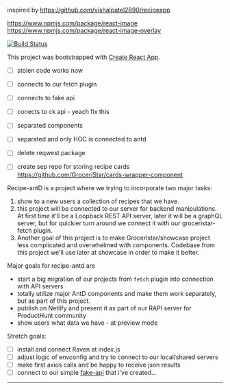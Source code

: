 inspired by https://github.com/vishalpatel2890/recipeapp

https://www.npmjs.com/package/react-image
https://www.npmjs.com/package/react-image-overlay

[![Build Status](https://travis-ci.org/ChickenKyiv/recipe-antd.svg?branch=master)](https://travis-ci.org/ChickenKyiv/recipe-antd)

This project was bootstrapped with [Create React App](https://github.com/facebook/create-react-app).

- [ ] stolen code works now
- [ ] connects to our fetch plugin
- [ ] connects to fake api
- [ ] conects to ck api - yeach fix this
- [ ] separated components
- [ ] separated and only HOC is connected to antd

- [ ] delete reqwest package


- [ ] create sep repo for storing recipe cards https://github.com/GroceriStar/cards-wrapper-component


Recipe-antD is a project where we trying to incorporate two major tasks:
1. show to a new users a collection of recipes that we have.
2. this project will be connected to our server for backend manipulations. At first time it'll be a Loopback REST API server, later it will be a graphQL server, but for quickier turn around we connect it with our groceristar-fetch plugin.
3. Another goal of this project is to make Groceristar/showcase project less complicated and overwhelmed with components.
Codebase from this project we'll use later at showcase in order to make it better.


<!--
[![Build Status](https://travis-ci.org/GroceriStar/showcase.svg?branch=master)](https://travis-ci.org/GroceriStar/showcase)
-->


Major goals for recipe-antd are
* start a big migration of our projects from `fetch` plugin into connection with API servers
* totally utilize major AntD components and make them work separately, but as part of this project.
* publish on Netlify and present it as part of our RAPI server for ProductHunt community
* show users what data we have - at preview mode

Stretch goals:
- [ ] install and connect Raven at index.js
- [ ] adjust logic of envconfig and try to connect to our local/shared servers
- [ ] make first axios calls and be happy to receive json results
- [ ] connect to our simple [fake-api](https://github.com/GroceriStar/fake-api) that i've created...

---
